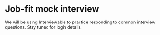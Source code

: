 # Job-fit mock interview

We will be using Interviewable to practice responding to common interview questions. Stay tuned for login details.
